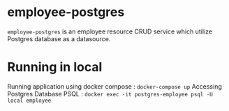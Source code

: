 # employee-postgres
`employee-postgres` is an employee resource CRUD service which utilize Postgres database as a datasource.
# Running in local
Running application using docker compose : `docker-compose up`
Accessing Postgres Database PSQL : `docker exec -it postgres-employee psql -U local employee`


